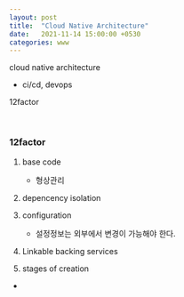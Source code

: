 ```yaml
---
layout: post
title:  "Cloud Native Architecture"
date:   2021-11-14 15:00:00 +0530
categories: www
---
```


cloud native architecture

- ci/cd, devops

12factor 


<br/>

### 12factor

1. base code 
    - 형상관리

2. depencency isolation

3. configuration 
    - 설정정보는 외부에서 변경이 가능해야 한다. 

4. Linkable backing services

5. stages of creation 
- 

